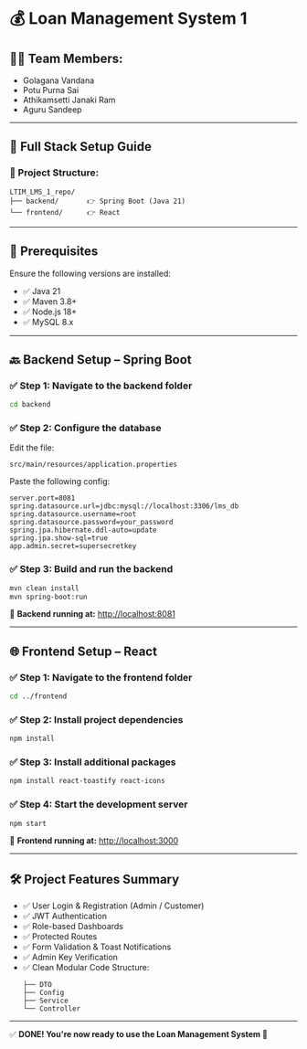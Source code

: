 # 💰 Loan Management System 1

## 👨‍💻 Team Members:
- Golagana Vandana  
- Potu Purna Sai  
- Athikamsetti Janaki Ram  
- Aguru Sandeep  

---

## 🚀 Full Stack Setup Guide

### 📁 Project Structure:
```
LTIM_LMS_1_repo/
├── backend/       👉 Spring Boot (Java 21)
└── frontend/      👉 React
```

---

## 🔧 Prerequisites  
Ensure the following versions are installed:

- ✅ Java 21  
- ✅ Maven 3.8+  
- ✅ Node.js 18+  
- ✅ MySQL 8.x  

---

## 🔙 Backend Setup – Spring Boot

### ✅ Step 1: Navigate to the backend folder
```bash
cd backend
```

### ✅ Step 2: Configure the database  
Edit the file:
```
src/main/resources/application.properties
```

Paste the following config:
```properties
server.port=8081
spring.datasource.url=jdbc:mysql://localhost:3306/lms_db
spring.datasource.username=root
spring.datasource.password=your_password
spring.jpa.hibernate.ddl-auto=update
spring.jpa.show-sql=true
app.admin.secret=supersecretkey
```

### ✅ Step 3: Build and run the backend
```bash
mvn clean install
mvn spring-boot:run
```

🔗 **Backend running at:** [http://localhost:8081](http://localhost:8081)

---

## 🌐 Frontend Setup – React

### ✅ Step 1: Navigate to the frontend folder
```bash
cd ../frontend
```

### ✅ Step 2: Install project dependencies
```bash
npm install
```

### ✅ Step 3: Install additional packages
```bash
npm install react-toastify react-icons
```

### ✅ Step 4: Start the development server
```bash
npm start
```

🔗 **Frontend running at:** [http://localhost:3000](http://localhost:3000)

---

## 🛠️ Project Features Summary

- ✅ User Login & Registration (Admin / Customer)  
- ✅ JWT Authentication  
- ✅ Role-based Dashboards  
- ✅ Protected Routes  
- ✅ Form Validation & Toast Notifications  
- ✅ Admin Key Verification  
- ✅ Clean Modular Code Structure:
  ```
  ├── DTO
  ├── Config
  ├── Service
  └── Controller
  ```

---

✅ **DONE! You're now ready to use the Loan Management System 🎉**
